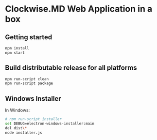 # Clockwise.MD Web Application in a box

## Getting started

```bash
npm install
npm start
```

## Build distributable release for all platforms

```bash
npm run-script clean
npm run-script package
```

## Windows Installer

In Windows:

```bash
# npm run-script installer
set DEBUG=electron-windows-installer:main
del dist\*
node installer.js
```
